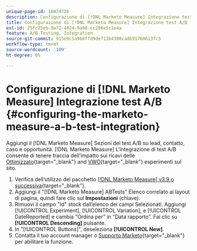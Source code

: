 ```yaml
---
unique-page-id: 18874726
description: Configurazione di [!DNL Marketo Measure] Integrazione test A/B - [!DNL Marketo Measure]
title: Configurazione di [!DNL Marketo Measure] Integrazione test A/B
exl-id: 25fc25eb-9a72-4824-9a98-cc286e5c1e4a
feature: A/B Testing, Integration
source-git-commit: 915e9c5a968ffd9de713b4308cadb91768613fc5
workflow-type: tm+mt
source-wordcount: '109'
ht-degree: 0%

---
```


# Configurazione di [!DNL Marketo Measure] Integrazione test A/B {#configuring-the-marketo-measure-a-b-test-integration}

Aggiungi il [!DNL Marketo Measure] Sezioni del test A/B su lead, contatto, caso e opportunità. [!DNL Marketo Measure] L’integrazione di test A/B consente di tenere traccia dell’impatto sui ricavi delle [Ottimizzato](https://www.optimizely.com/){target="_blank"} and [VWO](https://vwo.com/){target="_blank"} esperimenti sul sito.

1. Verifica dell’utilizzo del pacchetto [[!DNL Marketo Measure] v3.9 o successiva](https://appexchange.salesforce.com/appxListingDetail?listingId=a0N3000000B3KLuEAN){target="_blank"}.
1. Aggiungi il &quot;[!DNL Marketo Measure] ABTests&quot; Elenco correlato ai layout di pagina, quindi fare clic sul **Impostazioni** (chiave).
1. Rimuovi il campo &quot;Id&quot; stock dall’elenco dei campi Selezionati. Aggiungi [!UICONTROL Experiment], [!UICONTROL Variation], e [!UICONTROL DateReported] e cambia &quot;Ordina per&quot; in &quot;Data rapporto&quot;. Fai clic su **[!UICONTROL Descending]** pulsante.
1. In &quot;[!UICONTROL Buttons]&quot;, deseleziona **[!UICONTROL New]**.
1. Contatta il tuo account manager o [Supporto Marketo](https://nation.marketo.com/t5/support/ct-p/Support){target="_blank"} per abilitare la funzione.
